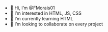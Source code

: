 - 👋 Hi, I’m @FMorais01
- 👀 I’m interested in HTML, JS, CSS
- 🌱 I’m currently learning HTML
- 💞️ I’m looking to collaborate on every project

<!---
FMorais01/FMorais01 is a ✨ special ✨ repository because its `README.md` (this file) appears on your GitHub profile.
You can click the Preview link to take a look at your changes.
--->
